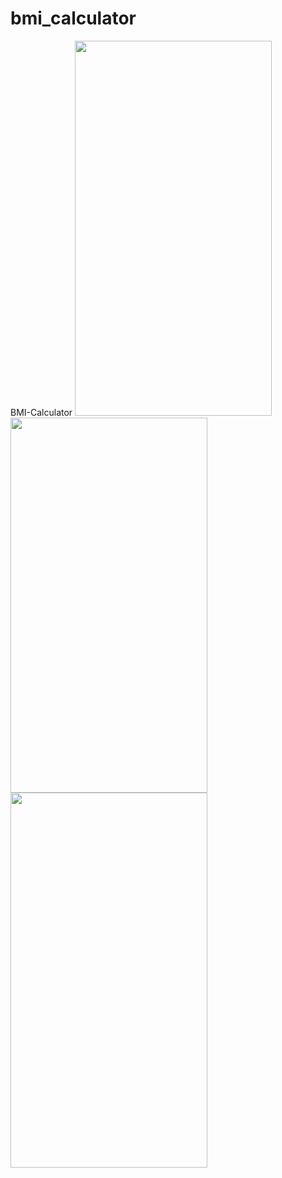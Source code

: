 # bmi_calculator
BMI-Calculator
<img src="https://user-images.githubusercontent.com/47321390/120863856-f1646c00-c5a8-11eb-9679-9f0e5b52852f.png" width="315" height="600"><img src="https://user-images.githubusercontent.com/47321390/120863857-f32e2f80-c5a8-11eb-9e49-2d9d4bab9af7.png" width="315" height="600"><img src="https://user-images.githubusercontent.com/47321390/120863871-f75a4d00-c5a8-11eb-82f4-e8e29f089167.png" width="315" height="600">

